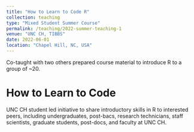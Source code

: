 ```yaml
---
title: "How to Learn to Code R"
collection: teaching
type: "Mixed Student Summer Course"
permalink: /teaching/2022-summer-teaching-1
venue: "UNC CH, TIBBS"
date: 2022-06-01
location: "Chapel Hill, NC, USA"
---
```


Co-taught with two others prepared course material to introduce R to a group of ~20. 

How to Learn to Code
======
UNC CH student led initiative to share introductory skills in R to interested peers, including undergraduates, post-bacs, research technicians, staff scientists, graduate students, post-docs, and faculty at UNC CH. 
